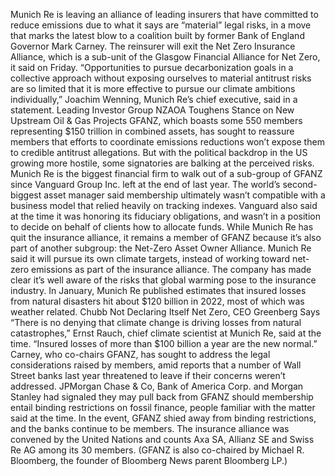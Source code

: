 Munich Re is leaving an alliance of leading insurers that have committed to reduce emissions due to what it says are “material” legal risks, in a move that marks the latest blow to a coalition built by former Bank of England Governor Mark Carney.
The reinsurer will exit the Net Zero Insurance Alliance, which is a sub-unit of the Glasgow Financial Alliance for Net Zero, it said on Friday.
“Opportunities to pursue decarbonization goals in a collective approach without exposing ourselves to material antitrust risks are so limited that it is more effective to pursue our climate ambitions individually,” Joachim Wenning, Munich Re’s chief executive, said in a statement.
Leading Investor Group NZAOA Toughens Stance on New Upstream Oil & Gas Projects
GFANZ, which boasts some 550 members representing $150 trillion in combined assets, has sought to reassure members that efforts to coordinate emissions reductions won’t expose them to credible antitrust allegations. But with the political backdrop in the US growing more hostile, some signatories are balking at the perceived risks.
Munich Re is the biggest financial firm to walk out of a sub-group of GFANZ since Vanguard Group Inc. left at the end of last year. The world’s second-biggest asset manager said membership ultimately wasn’t compatible with a business model that relied heavily on tracking indexes. Vanguard also said at the time it was honoring its fiduciary obligations, and wasn’t in a position to decide on behalf of clients how to allocate funds.
While Munich Re has quit the insurance alliance, it remains a member of GFANZ because it’s also part of another subgroup: the Net-Zero Asset Owner Alliance.
Munich Re said it will pursue its own climate targets, instead of working toward net-zero emissions as part of the insurance alliance. The company has made clear it’s well aware of the risks that global warming pose to the insurance industry.
In January, Munich Re published estimates that insured losses from natural disasters hit about $120 billion in 2022, most of which was weather related.
Chubb Not Declaring Itself Net Zero, CEO Greenberg Says
“There is no denying that climate change is driving losses from natural catastrophes,” Ernst Rauch, chief climate scientist at Munich Re, said at the time. “Insured losses of more than $100 billion a year are the new normal.”
Carney, who co-chairs GFANZ, has sought to address the legal considerations raised by members, amid reports that a number of Wall Street banks last year threatened to leave if their concerns weren’t addressed. JPMorgan Chase & Co, Bank of America Corp. and Morgan Stanley had signaled they may pull back from GFANZ should membership entail binding restrictions on fossil finance, people familiar with the matter said at the time. In the event, GFANZ shied away from binding restrictions, and the banks continue to be members.
The insurance alliance was convened by the United Nations and counts Axa SA, Allianz SE and Swiss Re AG among its 30 members.
(GFANZ is also co-chaired by Michael R. Bloomberg, the founder of Bloomberg News parent Bloomberg LP.)